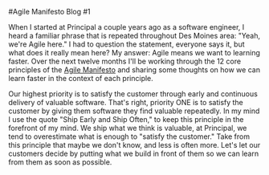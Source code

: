 #Agile Manifesto Blog #1

When I started at Principal a couple years ago as a software engineer, I heard a familiar phrase that is repeated throughout Des Moines area: "Yeah, we're Agile here." I had to question the statement, everyone says it, but what does it really mean here? My answer: Agile means we want to learning faster. Over the next twelve months I'll be working through the 12 core principles of the [Agile Manifesto](https://agilemanifesto.org) and sharing some thoughts on how we can learn faster in the context of each principle.
 
Our highest priority is to satisfy the customer through early and continuous delivery of valuable software.
That's right, priority ONE is to satisfy the customer by giving them software they find valuable repeatedly. In my mind I use the quote "Ship Early and Ship Often," to keep this principle in the forefront of my mind. We ship what we think is valuable, at Principal, we tend to overestimate what is enough to "satisfy the customer." Take from this principle that maybe we don't know, and less is often more. Let's let our customers decide by putting what we build in front of them so we can learn from them as soon as possible.